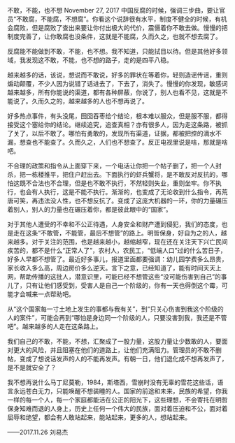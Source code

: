不敢，不能，也不想
November 27, 2017
中国反腐的时候，强调三步曲，要让官员“不敢腐，不能腐，不想腐”。你看这个说辞很有水平，制度不健全的时候，有机会腐败，但是腐败了查出来要让你付出极大的代价，震慑着你不敢去做。慢慢的把制度完善了，让你敢腐也没条件，这就是不能腐，久而久之，也就不想去腐了。

反腐能不能做到不敢，不能，也不想。我不知道，只能拭目以待。但是其他好多领域，我发现这不敢，不能，也不想的路子，走的是四平八稳。

越来越多的话，该说，想说而不敢说，好多的罪状在等着你，轻则造谣传谣，重则煽动颠覆，不少人因为说错了话进去了，下去了，消失了。慢慢的你发现，敏感词越来越多，所有你能说的渠道，都有各种屏蔽，你说了，别人也看不见，这就是不能说了。久而久之的，越来越多的人也不想再说了。

好多热点事件，有头没尾，囫囵吞枣给个结论，根本难以服众，但是服不服，都得接受这个塞给你的结论。继续追究，追查真相？亦有很多人，因为走这条路，被抓了关了，以后不敢了。哪怕有勇敢的，发现所有渠道，证据，都被把控的滴水不漏，想查也不能查了。久而久之，人们也不想查了。反正电视里说是啥，那就是啥吧。

不合理的政策和指令从上面穿下来，一个电话让你把一个帖子删了，把一个人封杀，把一栋楼推平，把住户赶出去。下面执行的虾兵蟹将，是不敢反对反抗的，哪怕这既不合法也不合理，但是也不敢不执行，不然轻则失业，重则坐牢。你不执行，也会有人执行，这是不能不执行。渐渐的，也变成了无论收到什么指令，再荒唐可笑，再违法没人性，也不想反抗了。变成了这庞大机器的一环，你的力量碾压着别人，别人的力量也在碾压着你，都是彼此眼中的“国家”。

对于其他人遭受的不幸和不公正待遇，人身安全和财产遭到侵犯，我们的态度，也是走在这条“不敢管，不能管，最后不想管”的路上。明哲保身，好自为之的人，越来越多。对于关注的范围，也是越来越小，越缩越窄，现在还在关注天下兴亡民间疾苦的，都不是什么“正常人了”，农村人，农民工，“低端人口”过的什么苦日子，好多人早都不想管了。最近好多事儿，报道里面都要强调：幼儿园学费多么昂贵，家长收入多么高，周边房价多么逆天。言下之意，已经知道了，能有时间天天上网，帮助传播的这批人，潜意识里，可能已经不想管这些“没可能伤害到自己”的事儿了，只有让他们感受到，受害人是自己一个阶级的，你有一天也得倒这个霉，可能才会喊来一点帮助吧。

从“这个国家每一寸土地上发生的事都与我有关”，到“只关心伤害到我这个阶级的人的案件”，可能会再到“哪怕是身边同一个阶级的人，只要没害到我，我还是不管吧”。越来越多的人走在这条路上。

我们自己的不敢，不能，不想，汇聚成了一股力量，这股力量让少数敢的人，要面对更大的风险，并且阻塞在他们的道路上，让他们充满阻力。管理员的不敢不删帖，变成了想说话发声的人的不能再发声。有朝一日，他们退化成不想再发声了，是不是就安全了？

我不想再说什么马丁尼莫勒，1984，斯塔西，雪崩时没有无辜的雪花这些话，语言永远苍白无力，只能唤醒不想装睡的人。国家的前途和未来，民族的希望，你我一样的每一个人，每一个家庭都能活在公正的阳光下，这些理想，不会寄托在明哲保身知难而退的人身上，历史上任何一个伟大的民族，面对着压迫和不公，面对着屈辱和绝望，都会有人敢站起来，能站起来，更多的人，想站起来。

——2017.11.26 刘易杰
